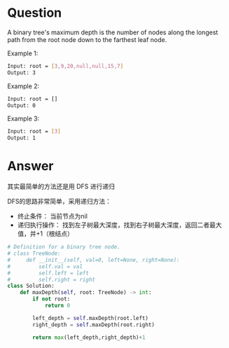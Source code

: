 # Question
A binary tree's maximum depth is the number of nodes along the longest path from the root node down to the farthest leaf node.

Example 1:
```bash
Input: root = [3,9,20,null,null,15,7]
Output: 3
```

Example 2:
```bash
Input: root = []
Output: 0
```

Example 3:
```bash
Input: root = [3]
Output: 1
```

# Answer
其实最简单的方法还是用 DFS 进行递归

DFS的思路非常简单，采用递归方法：
- 终止条件： 当前节点为nil
- 递归执行操作： 找到左子树最大深度，找到右子树最大深度，返回二者最大值，并+1（根结点）

```python
# Definition for a binary tree node.
# class TreeNode:
#     def __init__(self, val=0, left=None, right=None):
#         self.val = val
#         self.left = left
#         self.right = right
class Solution:
    def maxDepth(self, root: TreeNode) -> int:
        if not root:
            return 0

        left_depth = self.maxDepth(root.left)
        right_depth = self.maxDepth(root.right)

        return max(left_depth,right_depth)+1
```
